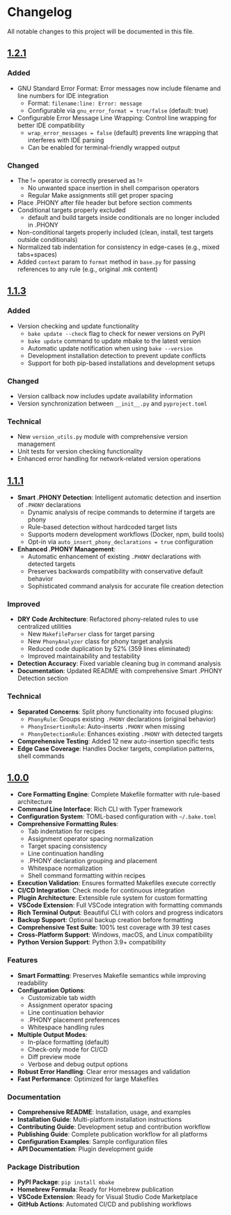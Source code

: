 # Changelog

All notable changes to this project will be documented in this file.

## [1.2.1]

### Added

- GNU Standard Error Format: Error messages now include filename and line numbers for IDE integration
  - Format: `filename:line: Error: message`
  - Configurable via `gnu_error_format = true/false` (default: true)
- Configurable Error Message Line Wrapping: Control line wrapping for better IDE compatibility
  - `wrap_error_messages = false` (default) prevents line wrapping that interferes with IDE parsing
  - Can be enabled for terminal-friendly wrapped output

### Changed

- The != operator is correctly preserved as !=
  - No unwanted space insertion in shell comparison operators
  - Regular Make assignments still get proper spacing
- Place .PHONY after file header but before section comments
- Conditional targets properly excluded
  - default and build targets inside conditionals are no longer included in .PHONY
- Non-conditional targets properly included (clean, install, test targets outside conditionals)
- Normalized tab indentation for consistency in edge-cases (e.g., mixed tabs+spaces)
- Added `context` param to `format` method in `base.py` for passing references to any rule (e.g., original .mk content)

## [1.1.3]

<!-- markdownlint-disable MD024 -->
### Added

- Version checking and update functionality
  - `bake update --check` flag to check for newer versions on PyPI
  - `bake update` command to update mbake to the latest version
  - Automatic update notification when using `bake --version`
  - Development installation detection to prevent update conflicts
  - Support for both pip-based installations and development setups

### Changed

- Version callback now includes update availability information
- Version synchronization between `__init__.py` and `pyproject.toml`

### Technical

- New `version_utils.py` module with comprehensive version management
- Unit tests for version checking functionality
- Enhanced error handling for network-related version operations

## [1.1.1]

- **Smart .PHONY Detection**: Intelligent automatic detection and insertion of `.PHONY` declarations
  - Dynamic analysis of recipe commands to determine if targets are phony
  - Rule-based detection without hardcoded target lists
  - Supports modern development workflows (Docker, npm, build tools)
  - Opt-in via `auto_insert_phony_declarations = true` configuration
- **Enhanced .PHONY Management**:
  - Automatic enhancement of existing `.PHONY` declarations with detected targets
  - Preserves backwards compatibility with conservative default behavior
  - Sophisticated command analysis for accurate file creation detection

### Improved

- **DRY Code Architecture**: Refactored phony-related rules to use centralized utilities
  - New `MakefileParser` class for target parsing
  - New `PhonyAnalyzer` class for phony target analysis  
  - Reduced code duplication by 52% (359 lines eliminated)
  - Improved maintainability and testability
- **Detection Accuracy**: Fixed variable cleaning bug in command analysis
- **Documentation**: Updated README with comprehensive Smart .PHONY Detection section

<!-- markdownlint-disable MD024 -->
### Technical

- **Separated Concerns**: Split phony functionality into focused plugins:
  - `PhonyRule`: Groups existing `.PHONY` declarations (original behavior)
  - `PhonyInsertionRule`: Auto-inserts `.PHONY` when missing
  - `PhonyDetectionRule`: Enhances existing `.PHONY` with detected targets
- **Comprehensive Testing**: Added 12 new auto-insertion specific tests
- **Edge Case Coverage**: Handles Docker targets, compilation patterns, shell commands

## [1.0.0]

- **Core Formatting Engine**: Complete Makefile formatter with rule-based architecture
- **Command Line Interface**: Rich CLI with Typer framework
- **Configuration System**: TOML-based configuration with `~/.bake.toml`
- **Comprehensive Formatting Rules**:
  - Tab indentation for recipes
  - Assignment operator spacing normalization
  - Target spacing consistency
  - Line continuation handling
  - .PHONY declaration grouping and placement
  - Whitespace normalization
  - Shell command formatting within recipes
- **Execution Validation**: Ensures formatted Makefiles execute correctly
- **CI/CD Integration**: Check mode for continuous integration
- **Plugin Architecture**: Extensible rule system for custom formatting
- **VSCode Extension**: Full VSCode integration with formatting commands
- **Rich Terminal Output**: Beautiful CLI with colors and progress indicators
- **Backup Support**: Optional backup creation before formatting
- **Comprehensive Test Suite**: 100% test coverage with 39 test cases
- **Cross-Platform Support**: Windows, macOS, and Linux compatibility
- **Python Version Support**: Python 3.9+ compatibility

### Features

- **Smart Formatting**: Preserves Makefile semantics while improving readability
- **Configuration Options**:
  - Customizable tab width
  - Assignment operator spacing
  - Line continuation behavior
  - .PHONY placement preferences
  - Whitespace handling rules
- **Multiple Output Modes**:
  - In-place formatting (default)
  - Check-only mode for CI/CD
  - Diff preview mode
  - Verbose and debug output options
- **Robust Error Handling**: Clear error messages and validation
- **Fast Performance**: Optimized for large Makefiles

### Documentation

- **Comprehensive README**: Installation, usage, and examples
- **Installation Guide**: Multi-platform installation instructions
- **Contributing Guide**: Development setup and contribution workflow
- **Publishing Guide**: Complete publication workflow for all platforms
- **Configuration Examples**: Sample configuration files
- **API Documentation**: Plugin development guide

### Package Distribution

- **PyPI Package**: `pip install mbake`
- **Homebrew Formula**: Ready for Homebrew publication
- **VSCode Extension**: Ready for Visual Studio Code Marketplace
- **GitHub Actions**: Automated CI/CD and publishing workflows

[1.2.1]: https://github.com/ebodshojaei/bake/releases/tag/v1.2.1
[1.1.3]: https://github.com/ebodshojaei/bake/releases/tag/v1.1.3
[1.1.1]: https://github.com/ebodshojaei/bake/releases/tag/v1.1.1
[1.0.0]: https://github.com/ebodshojaei/bake/releases/tag/v1.0.0

